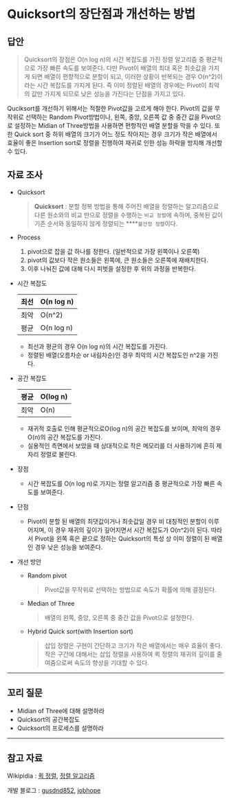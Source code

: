 # Quicksort의 장단점과 개선하는 방법

## 답안

> Quicksort의 장점은 O(n log n)의 시간 복잡도를 가진 정렬 알고리즘 중 평균적으로 가장 빠른 속도를 보여준다.  다만 Pivot이 배열의 최대 혹은 최솟값을 가지게 되면 배열이 편향적으로 분할이 되고, 이러한 상황이 반복되는 경우  O(n^2)이라는 시간 복잡도를 가지게 된다. 즉 이미 정렬된 배열의 경우에는 Pivot이 최악의 값만 가지게 되므로 낮은 성능을 가진다는 단점을 가지고 있다.

Quciksort를 개선하기 위해서는 적절한 Pivot값을 고르게 해야 한다. Pivot의 값을 무작위로 선택하는 Random Pivot방법이나, 왼쪽, 중앙, 오른쪽 값 중 중간 값을 Pivot으로 설정하는 Midian of Three방법을 사용하면 편항적인 배열 분할을 막을 수 있다. 
또한 Quick sort 중 하위 배열의 크기가 어느 정도 작아지는 경우 크기가 작은 배열에서 효율이 좋은 Insertion sort로 정렬을 진행하여 재귀로 인한 성능 하락을 방지해 개선할 수 있다.
> 

## 자료 조사

- Quicksort
    
    > **Quicksort** :  분할 정복 방법을 통해 주어진 배열을 정렬하는 알고리즘으로 다른 원소와의 비교 만으로 정렬을 수행하는 `비교 정렬`에 속하며, 중복된 값이 기존 순서와 동일하지 않게 정렬되는 ****`불안정 정렬`이다.
    > 
- Process
    1. pivot으로 잡을 값 하나를 정한다. (일반적으로 가장 왼쪽이나 오른쪽)
    2. pivot의 값보다 작은 원소들은 왼쪽에, 큰 원소들은 오른쪽에 재배치한다.
    3. 이후 나눠진 값에 대해 다시 피벗을 설정한 후 위의 과정을 반복한다.

- 시간 복잡도
    
    
    | 최선 | O(n log n) |
    | --- | --- |
    | 최악 | O(n^2) |
    | 평균 | O(n log n) |
    - 최선과 평균의 경우 O(n log n)의 시간 복잡도를 가진다.
    - 정렬된 배열(오름차순 or 내림차순)인 경우 최악의 시간 복잡도인 n^2을 가진다.

- 공간 복잡도
    
    
    | 평균 | O(log n) |
    | --- | --- |
    | 최악 | O(n) |
    - 재귀적 호출로 인해 평균적으로O(log n)의 공간 복잡도를 보이며, 최악의 경우 O(n)의 공간 복잡도를 가진다.
    - 실용적인 측면에서 보았을 때 상대적으로 작은 메모리를 더 사용하기에 흔히 제자리 정렬로 불린다.

- 장점
    - 시간 복잡도를 O(n log n)로 가지는 정렬 알고리즘 중 평균적으로 가장 빠른 속도를 보여준다.
- 단점
    - Pivot이 분할 된 배열의 최댓값이거나 최솟값일 경우 비 대칭적인 분할이 이루어지며, 이 경우 재귀의 깊이가 깊어지면서  시간 복잡도가 O(n^2)이 된다. 따라서 Pivot을 왼쪽 혹은 끝으로 정하는 Quicksort의 특성 상 이미 정렬이 된 배열인 경우 낮은 성능을 보여준다.
- 개선 방안
    - Random pivot
        
        > Pivot값을 무작위로 선택하는 방법으로 속도가 확률에 의해 결정된다.
        > 
    - Median of Three
        
        > 배열의 왼쪽, 중앙, 오른쪽 중 중간 값을 Pivot으로 설정한다.
        > 
    - Hybrid Quick sort(with Insertion sort)
        
        > 삽입 정렬은 구현이 간단하고 크기가 작은 배열에서는 매우 효율이 좋다.
        작은 구간에 대해서는 삽입 정렬을 사용하여 퀵 정렬의 재귀의 깊이를 줄여줌으로써 속도의 향상을 기대할 수 있다.
        > 

---

## 꼬리 질문

- Midian of Three에 대해 설명하라
- Quicksort의 공간복잡도
- Quicksort의 프로세스를 설명하라

---

## 참고 자료

Wikipidia : 
[퀵 정렬](https://ko.wikipedia.org/wiki/%ED%80%B5_%EC%A0%95%EB%A0%AC),
[정렬 알고리즘](https://ko.wikipedia.org/wiki/%EC%A0%95%EB%A0%AC_%EC%95%8C%EA%B3%A0%EB%A6%AC%EC%A6%98)

개발 블로그 : 
[gusdnd852](https://gusdnd852.tistory.com/), 
[jobhope](https://github.com/jobhope/TechnicalNote/blob/master/algorithm/QuickSort.md)